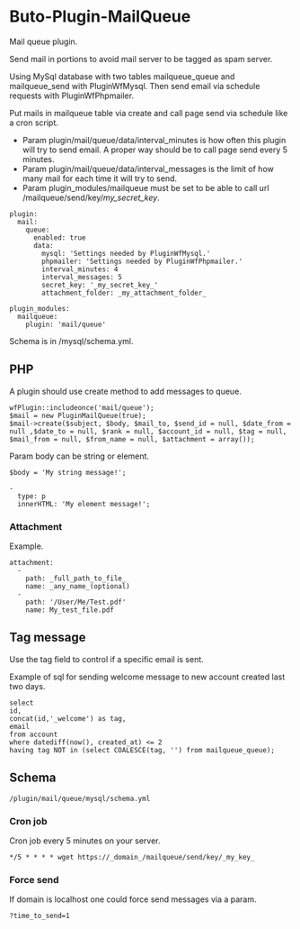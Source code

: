 # Buto-Plugin-MailQueue

Mail queue plugin.

Send mail in portions to avoid mail server to be tagged as spam server.

Using MySql database with two tables mailqueue_queue and mailqueue_send with PluginWfMysql. Then send email via schedule requests with PluginWfPhpmailer.  

Put mails in mailqueue table via create and call page send via schedule like a cron script.
- Param plugin/mail/queue/data/interval_minutes is how often this plugin will try to send email. A proper way should be to call page send every 5 minutes. 
- Param plugin/mail/queue/data/interval_messages is the limit of how many mail for each time it will try to send.
- Param plugin_modules/mailqueue must be set to be able to call url /mailqueue/send/key/_my_secret_key_.

```
plugin:
  mail:
    queue:
      enabled: true
      data:
        mysql: 'Settings needed by PluginWfMysql.'
        phpmailer: 'Settings needed by PluginWfPhpmailer.'
        interval_minutes: 4
        interval_messages: 5
        secret_key: '_my_secret_key_'
        attachment_folder: _my_attachment_folder_
```
```
plugin_modules:
  mailqueue:
    plugin: 'mail/queue'
```

Schema is in /mysql/schema.yml.

## PHP

A plugin should use create method to add messages to queue.

```
wfPlugin::includeonce('mail/queue');
$mail = new PluginMailQueue(true);
$mail->create($subject, $body, $mail_to, $send_id = null, $date_from = null ,$date_to = null, $rank = null, $account_id = null, $tag = null, $mail_from = null, $from_name = null, $attachment = array());
```
Param body can be string or element.
```
$body = 'My string message!';
```
```
-
  type: p
  innerHTML: 'My element message!';
```

### Attachment
Example.
```
attachment:
  -
    path: _full_path_to_file_
    name: _any_name_(optional)
  -
    path: '/User/Me/Test.pdf'
    name: My_test_file.pdf
```

## Tag message

Use the tag field to control if a specific email is sent.

Example of sql for sending welcome message to new account created last two days.

```
select 
id, 
concat(id,'_welcome') as tag,
email
from account
where datediff(now(), created_at) <= 2
having tag NOT in (select COALESCE(tag, '') from mailqueue_queue);
```


## Schema
```
/plugin/mail/queue/mysql/schema.yml
```

### Cron job
Cron job every 5 minutes on your server.
````
*/5 * * * * wget https://_domain_/mailqueue/send/key/_my_key_
````

### Force send
If domain is localhost one could force send messages via a param.
````
?time_to_send=1
````
